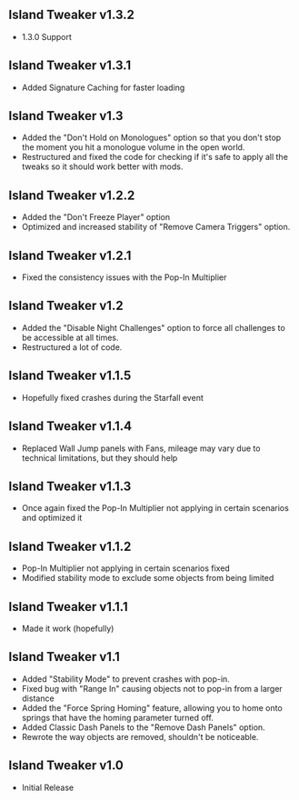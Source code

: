## Island Tweaker v1.3.2
- 1.3.0 Support

## Island Tweaker v1.3.1
- Added Signature Caching for faster loading

## Island Tweaker v1.3
- Added the "Don't Hold on Monologues" option so that you don't stop the moment you hit a monologue volume in the open world.
- Restructured and fixed the code for checking if it's safe to apply all the tweaks so it should work better with mods.

## Island Tweaker v1.2.2
- Added the "Don't Freeze Player" option
- Optimized and increased stability of "Remove Camera Triggers" option.

## Island Tweaker v1.2.1
- Fixed the consistency issues with the Pop-In Multiplier

## Island Tweaker v1.2
- Added the "Disable Night Challenges" option to force all challenges to be accessible at all times.
- Restructured a lot of code.

## Island Tweaker v1.1.5
- Hopefully fixed crashes during the Starfall event

## Island Tweaker v1.1.4
- Replaced Wall Jump panels with Fans, mileage may vary due to technical limitations, but they should help

## Island Tweaker v1.1.3
- Once again fixed the Pop-In Multiplier not applying in certain scenarios and optimized it

## Island Tweaker v1.1.2
- Pop-In Multiplier not applying in certain scenarios fixed
- Modified stability mode to exclude some objects from being limited

## Island Tweaker v1.1.1
- Made it work (hopefully)

## Island Tweaker v1.1
- Added "Stability Mode" to prevent crashes with pop-in.
- Fixed bug with "Range In" causing objects not to pop-in from a larger distance
- Added the "Force Spring Homing" feature, allowing you to home onto springs that have the homing parameter turned off.
- Added Classic Dash Panels to the "Remove Dash Panels" option.
- Rewrote the way objects are removed, shouldn't be noticeable.

## Island Tweaker v1.0
- Initial Release